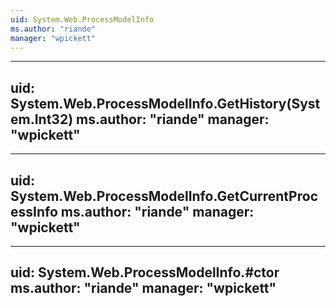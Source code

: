 ```yaml
---
uid: System.Web.ProcessModelInfo
ms.author: "riande"
manager: "wpickett"
---
```


---
uid: System.Web.ProcessModelInfo.GetHistory(System.Int32)
ms.author: "riande"
manager: "wpickett"
---

---
uid: System.Web.ProcessModelInfo.GetCurrentProcessInfo
ms.author: "riande"
manager: "wpickett"
---

---
uid: System.Web.ProcessModelInfo.#ctor
ms.author: "riande"
manager: "wpickett"
---
